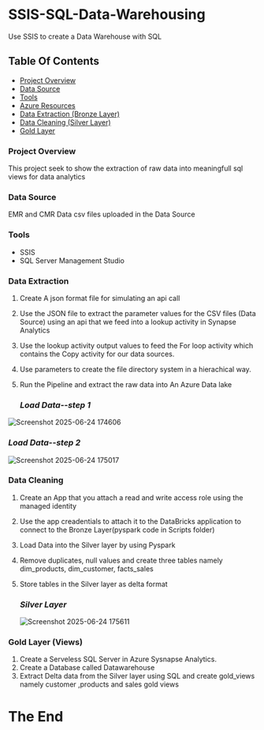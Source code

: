 # SSIS-SQL-Data-Warehousing
Use SSIS to create a Data Warehouse with SQL


## Table Of Contents

- [ Project Overview ](#Project-Overview)
- [ Data Source ](#Data-Source)
- [ Tools ](#Tools)
- [ Azure Resources ](#Azure-Resources)
- [ Data Extraction (Bronze Layer) ](#Data-Extraction-(Bronze-Layer))
- [ Data Cleaning (Silver Layer) ](#Data-Cleaning-(Silver-Layer))
- [ Gold Layer](#Gold-Layer)


### Project Overview

This project seek to show the extraction of raw data into meaningfull sql views for data analytics 


### Data Source
EMR and CMR Data csv files uploaded in the Data Source

### Tools
- SSIS
- SQL Server Management Studio

### Data Extraction 
1. Create A json format file for simulating an api call
2. Use the JSON file to extract the parameter values for the CSV files (Data Source) using an api that we feed into a lookup activity in Synapse Analytics
3. Use the lookup activity output values to feed the For loop activity which contains the Copy activity for our data sources.
4. Use parameters to create the file directory system in a hierachical way.
5. Run the Pipeline and extract the raw data into An Azure Data lake

   ### *Load Data--step 1*
   
  ![Screenshot 2025-06-24 174606](https://github.com/user-attachments/assets/903e5825-fb6a-44d3-bd03-03e6d0687668)

   ### *Load Data--step 2*
  
  ![Screenshot 2025-06-24 175017](https://github.com/user-attachments/assets/e8bdde12-bf57-4a57-acfa-864127d65946)


### Data Cleaning 
1. Create an App that you attach a read and write access role using the managed identity
2. Use the app creadentials to attach it to the DataBricks application to connect to the Bronze Layer(pyspark code in Scripts folder)
3. Load Data into the Silver layer by using Pyspark
4. Remove duplicates, null values and create three tables namely dim_products, dim_customer, facts_sales
5. Store tables in the Silver layer as delta format
   

   ### *Silver Layer*
   ![Screenshot 2025-06-24 175611](https://github.com/user-attachments/assets/3e17e064-58cd-4307-aff4-1fe145cc681d)


### Gold Layer (Views)
1. Create a Serveless SQL Server in Azure Sysnapse Analytics.
2. Create a Database called Datawarehouse
3. Extract Delta data from the Silver layer using SQL and create gold_views namely customer ,products and sales gold views

   

 #  The End

